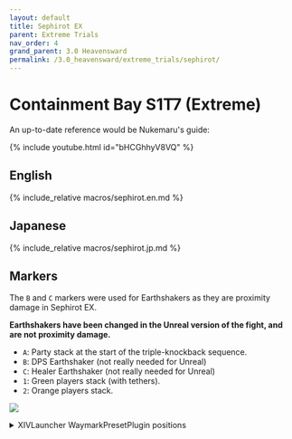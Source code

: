 ```yaml
---
layout: default
title: Sephirot EX
parent: Extreme Trials
nav_order: 4
grand_parent: 3.0 Heavensward
permalink: /3.0_heavensward/extreme_trials/sephirot/
---
```


# Containment Bay S1T7 (Extreme)

An up-to-date reference would be Nukemaru's guide:

{% include youtube.html id="bHCGhhyV8VQ" %}

## English

{% include_relative macros/sephirot.en.md %}

## Japanese

{% include_relative macros/sephirot.jp.md %}

## Markers

The `B` and `C` markers were used for Earthshakers as they are proximity damage in Sephirot EX.

**Earthshakers have been changed in the Unreal version of the fight, and are not proximity damage.**

* `A`: Party stack at the start of the triple-knockback sequence.
* `B`: DPS Earthshaker (not really needed for Unreal)
* `C`: Healer Earthshaker (not really needed for Unreal)
* `1`: Green players stack (with tethers).
* `2`: Orange players stack.

![]({{site.baseurl}}/images/3.0_heavensward/sephirot/markers.jpg)
<details markdown=block>
<summary>XIVLauncher WaymarkPresetPlugin positions</summary>

```json
{
  "Name":"Sephirot EX",
  "MapID":135,
  "A":{"X":0.0,"Y":0.074,"Z":-9.75,"ID":0,"Active":true},
  "B":{"X":16.0,"Y":0.052,"Z":9.0,"ID":1,"Active":true},
  "C":{"X":-16.0,"Y":0.052,"Z":9.0,"ID":2,"Active":true},
  "D":{"X":0.0,"Y":0.0,"Z":0.0,"ID":3,"Active":false},
  "One":{"X":-5.35,"Y":0.052,"Z":-17.5,"ID":4,"Active":true},
  "Two":{"X":5.35,"Y":0.052,"Z":-17.5,"ID":5,"Active":true},
  "Three":{"X":0.0,"Y":0.0,"Z":0.0,"ID":6,"Active":false},
  "Four":{"X":0.0,"Y":0.0,"Z":0.0,"ID":7,"Active":false}
}
```

</details>

<script data-goatcounter="https://xivjpraids.goatcounter.com/count"
        async src="//gc.zgo.at/count.js"></script>
